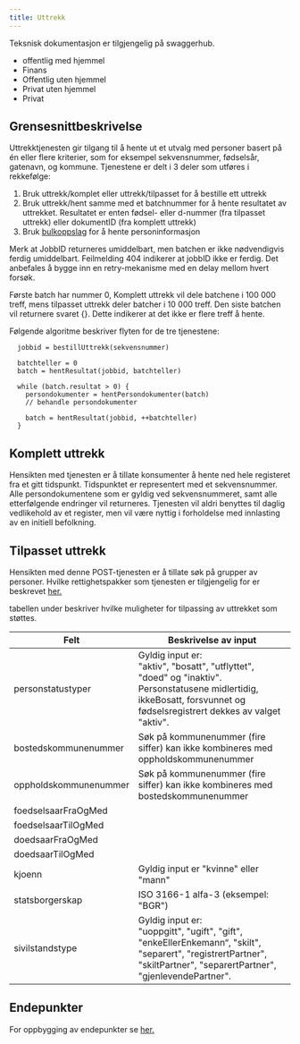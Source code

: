 ```yaml
---
title: Uttrekk
---
```


Teksnisk dokumentasjon er tilgjengelig på swaggerhub. 
 - offentlig med hjemmel
 - Finans
 - Offentlig uten hjemmel
 - Privat uten hjemmel
 - Privat

## Grensesnittbeskrivelse
Uttrekktjenesten gir tilgang til å hente ut et utvalg med personer basert på én eller flere kriterier, som for eksempel sekvensnummer, fødselsår, gatenavn, og kommune. Tjenestene er delt i 3 deler som utføres i rekkefølge:
  1. Bruk uttrekk/komplet eller uttrekk/tilpasset for å bestille ett uttrekk
  2. Bruk uttrekk/hent samme med et batchnummer for å hente resultatet av uttrekket. Resultatet er enten fødsel- eller d-nummer (fra tilpasset uttrekk) eller dokumentID (fra komplett uttrekk)
  3. Bruk [bulkoppslag](../oppslag) for å hente personinformasjon

Merk at JobbID returneres umiddelbart, men batchen er ikke nødvendigvis ferdig umiddelbart. Feilmelding 404 indikerer at jobbID ikke er ferdig. Det anbefales å bygge inn en retry-mekanisme med en delay mellom hvert forsøk.   

Første batch har nummer 0, Komplett uttrekk vil dele batchene i 100 000 treff, mens tilpasset uttrekk deler batcher i 10 000 treff. Den siste batchen vil returnere svaret {}. Dette indikerer at det ikke er flere treff å hente.

Følgende algoritme beskriver flyten for de tre tjenestene:
```
  jobbid = bestillUttrekk(sekvensnummer)

  batchteller = 0
  batch = hentResultat(jobbid, batchteller)

  while (batch.resultat > 0) {
    persondokumenter = hentPersondokumenter(batch)
    // behandle persondokumenter

    batch = hentResultat(jobbid, ++batchteller)
  }
```

## Komplett uttrekk
Hensikten med tjenesten er å tillate konsumenter å hente ned hele registeret fra et gitt tidspunkt. Tidspunktet er representert med et sekvensnummer. Alle persondokumentene som er gyldig ved sekvensnummeret, samt alle etterfølgende endringer vil returneres. 
Tjenesten vil aldri benyttes til daglig vedlikehold av et register, men vil være nyttig i forholdelse med innlasting av en initiell befolkning. 

## Tilpasset uttrekk
Hensikten med denne POST-tjenesten er å tillate søk på grupper av personer. 
Hvilke rettighetspakker som tjenesten er tilgjengelig for er beskrevet [her.](../konsumenttjenester)

tabellen under beskriver hvilke muligheter for tilpassing av uttrekket som støttes.

|Felt|Beskrivelse av input|
|-----------------|----------------------------------|
|personstatustyper|Gyldig input er: <br> "aktiv", "bosatt", "utflyttet", "doed" og "inaktiv". <br> Personstatusene midlertidig, ikkeBosatt, forsvunnet og fødselsregistrert dekkes av valget "aktiv". |
|bostedskommunenummer|Søk på kommunenummer (fire siffer) kan ikke kombineres med oppholdskommunenummer|
|oppholdskommunenummer|Søk på kommunenummer (fire siffer) kan ikke kombineres med bostedskommunenummer|
|foedselsaarFraOgMed| |
|foedselsaarTilOgMed| |
|doedsaarFraOgMed| | 
|doedsaarTilOgMed| |
|kjoenn| Gyldig input er "kvinne" eller "mann" |
|statsborgerskap| ISO 3166-1 alfa-3 (eksempel: "BGR") |
|sivilstandstype|Gyldig input er: <br> "uoppgitt", "ugift", "gift", "enkeEllerEnkemann“, "skilt", "separert", "registrertPartner", "skiltPartner", "separertPartner", "gjenlevendePartner". |

## Endepunkter
For oppbygging av endepunkter se [her.](../endepunkter)

